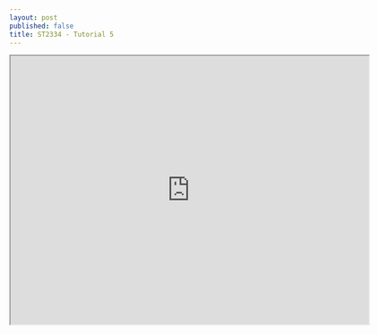 ```yaml
---
layout: post
published: false
title: ST2334 - Tutorial 5
---
```

<iframe src="https://drive.google.com/file/d/1HP9BZR9cHIxtkyK06iPBxbxqeK3HVHir/preview" width="640" height="480"></iframe>
